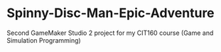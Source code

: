 # Spinny-Disc-Man-Epic-Adventure
Second GameMaker Studio 2 project for my CIT160 course (Game and Simulation Programming)
